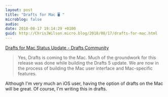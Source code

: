 ```yaml
---
layout: post
title: "Drafts for Mac 🖥 "
microblog: false
audio: 
date: 2018-08-17 19:14:29 +0100
guid: http://ChrisJWilson.micro.blog/2018/08/17/drafts-for-mac.html
---
```

[Drafts for Mac Status Update - Drafts Community](https://forums.getdrafts.com/t/drafts-for-mac-status-update/2276)

> Yes, Drafts is coming to the Mac. Much of the groundwork for this release was done while building the Drafts 5 update. We are now in the process of building the Mac user interface and Mac-specific features.

Although I'm very much an iOS user, having the option of drafts on the Mac will be great. Of course, I'm writing this in drafts. 
